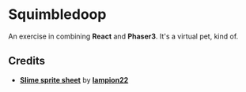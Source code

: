 # Squimbledoop
An exercise in combining **React** and **Phaser3**. It's a virtual pet, kind of.

## Credits

* [**Slime sprite sheet**](https://lampion22.itch.io/slime-sprite-sheet) by  [**lampion22**](https://lampion22.itch.io/)